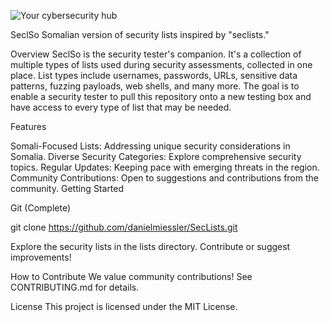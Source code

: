 


![Your cybersecurity hub](https://github.com/0x1h3r/SeclSo/assets/30873598/f6c54def-3735-4903-b2eb-a2c1e1d46343)

SeclSo
Somalian version of security lists inspired by "seclists."

Overview
SeclSo is the security tester's companion. It's a collection of multiple types of lists used during security assessments, collected in one place. List types include usernames, passwords, URLs, sensitive data patterns, fuzzing payloads, web shells, and many more. The goal is to enable a security tester to pull this repository onto a new testing box and have access to every type of list that may be needed.

Features

Somali-Focused Lists: Addressing unique security considerations in Somalia.
Diverse Security Categories: Explore comprehensive security topics.
Regular Updates: Keeping pace with emerging threats in the region.
Community Contributions: Open to suggestions and contributions from the community.
Getting Started

Git (Complete)

git clone https://github.com/danielmiessler/SecLists.git

Explore the security lists in the lists directory.
Contribute or suggest improvements!

How to Contribute
We value community contributions! See CONTRIBUTING.md for details.

License
This project is licensed under the MIT License.
